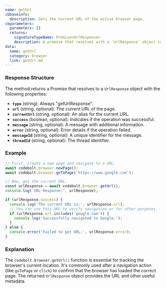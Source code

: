 ```yaml
---
name: getUrl
cbbaseinfo:
  description: Gets the current URL of the active browser page.
cbparameters:
  parameters: []
  returns:
    signatureTypeName: Promise<UrlResponse>
    description: A promise that resolves with a `UrlResponse` object containing the current URL.
data:
  name: getUrl
  category: browser
  link: getUrl.md
---
```

<CBBaseInfo/> 
<CBParameters/>

### Response Structure

The method returns a Promise that resolves to a `UrlResponse` object with the following properties:

- **`type`** (string): Always "getUrlResponse".
- **`url`** (string, optional): The current URL of the page.
- **`currentUrl`** (string, optional): An alias for the current URL.
- **`success`** (boolean, optional): Indicates if the operation was successful.
- **`message`** (string, optional): A message with additional information.
- **`error`** (string, optional): Error details if the operation failed.
- **`messageId`** (string, optional): A unique identifier for the message.
- **`threadId`** (string, optional): The thread identifier.

### Example

```javascript
// First, create a new page and navigate to a URL.
await codebolt.browser.newPage();
await codebolt.browser.goToPage('https://www.google.com');

// Now, get the current URL.
const urlResponse = await codebolt.browser.getUrl();
console.log('URL Response:', urlResponse);

if (urlResponse.success) {
  console.log('The current URL is:', urlResponse.url);
  // You can use this URL to verify navigation or for other purposes.
  if (urlResponse.url.includes('google.com')) {
    console.log('Successfully navigated to Google.');
  }
} else {
  console.error('Failed to get URL:', urlResponse.error);
}
```

### Explanation

The `codebolt.browser.getUrl()` function is essential for tracking the browser's current location. It's commonly used after a navigation action (like `goToPage` or `click`) to confirm that the browser has loaded the correct page. The returned `UrlResponse` object provides the URL and other useful metadata.

